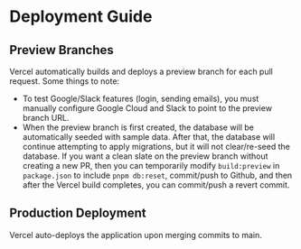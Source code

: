 # Deployment Guide

## Preview Branches

Vercel automatically builds and deploys a preview branch for each pull request. Some things to note:

- To test Google/Slack features (login, sending emails), you must manually configure Google Cloud and Slack to point to the preview branch URL.
- When the preview branch is first created, the database will be automatically seeded with sample data. After that, the database will continue attempting to apply migrations, but it will not clear/re-seed the database. If you want a clean slate on the preview branch without creating a new PR, then you can temporarily modify `build:preview` in `package.json` to include `pnpm db:reset`, commit/push to Github, and then after the Vercel build completes, you can commit/push a revert commit.

## Production Deployment

Vercel auto-deploys the application upon merging commits to main.
